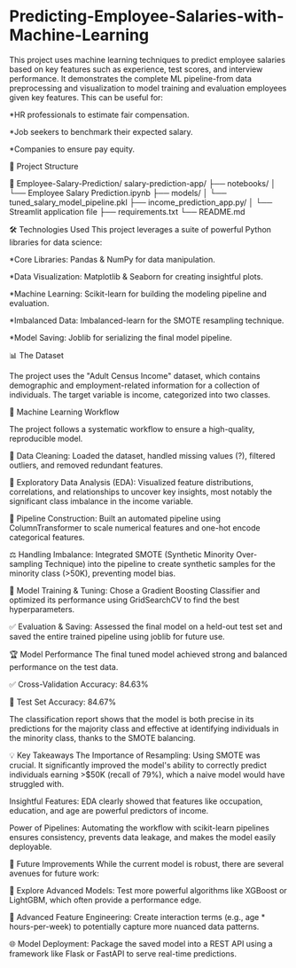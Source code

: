 # Predicting-Employee-Salaries-with-Machine-Learning
This project uses machine learning techniques to predict employee salaries based on key features such as experience, test scores, and interview performance. It demonstrates the complete ML pipeline-from data preprocessing and visualization to model training and evaluation
employees given key features. This can be useful for:

*HR professionals to estimate fair compensation.

*Job seekers to benchmark their expected salary.

*Companies to ensure pay equity.

📂 Project Structure


📁 Employee-Salary-Prediction/
salary-prediction-app/
├── notebooks/
│   └── Employee Salary Prediction.ipynb
├── models/
│   └── tuned_salary_model_pipeline.pkl
├── income_prediction_app.py/
│   └── Streamlit application file
├── requirements.txt
└── README.md


🛠️ Technologies Used
This project leverages a suite of powerful Python libraries for data science:

*Core Libraries: Pandas & NumPy for data manipulation.

*Data Visualization: Matplotlib & Seaborn for creating insightful plots.

*Machine Learning: Scikit-learn for building the modeling pipeline and evaluation.

*Imbalanced Data: Imbalanced-learn for the SMOTE resampling technique.

*Model Saving: Joblib for serializing the final model pipeline.

📊 The Dataset

The project uses the "Adult Census Income" dataset, which contains demographic and employment-related information for a collection of individuals. 
The target variable is income, categorized into two classes.


🤖 Machine Learning Workflow

The project follows a systematic workflow to ensure a high-quality, reproducible model.

🧹 Data Cleaning: Loaded the dataset, handled missing values (?), filtered outliers, and removed redundant features.

🎨 Exploratory Data Analysis (EDA): Visualized feature distributions, correlations, and relationships to uncover key insights, most notably the significant class imbalance in the income variable.

🔧 Pipeline Construction: Built an automated pipeline using ColumnTransformer to scale numerical features and one-hot encode categorical features.

⚖️ Handling Imbalance: Integrated SMOTE (Synthetic Minority Over-sampling Technique) into the pipeline to create synthetic samples for the minority class (>50K), preventing model bias.

🧠 Model Training & Tuning: Chose a Gradient Boosting Classifier and optimized its performance using GridSearchCV to find the best hyperparameters.

✅ Evaluation & Saving: Assessed the final model on a held-out test set and saved the entire trained pipeline using joblib for future use.



🏆 Model Performance
The final tuned model achieved strong and balanced performance on the test data.

✅ Cross-Validation Accuracy: 84.63%

🎯 Test Set Accuracy: 84.67%

The classification report shows that the model is both precise in its predictions for the majority class and effective at identifying individuals in the minority class, thanks to the SMOTE balancing.



💡 Key Takeaways
The Importance of Resampling: Using SMOTE was crucial. It significantly improved the model's ability to correctly predict individuals earning >$50K (recall of 79%), which a naive model would have struggled with.

Insightful Features: EDA clearly showed that features like occupation, education, and age are powerful predictors of income.

Power of Pipelines: Automating the workflow with scikit-learn pipelines ensures consistency, prevents data leakage, and makes the model easily deployable.



🔮 Future Improvements
While the current model is robust, there are several avenues for future work:

🚀 Explore Advanced Models: Test more powerful algorithms like XGBoost or LightGBM, which often provide a performance edge.

🧩 Advanced Feature Engineering: Create interaction terms (e.g., age * hours-per-week) to potentially capture more nuanced data patterns.

🌐 Model Deployment: Package the saved model into a REST API using a framework like Flask or FastAPI to serve real-time predictions.











